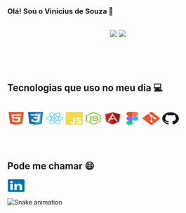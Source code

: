 ### Olá! Sou o Vinicius de Souza 👋 

  <br/>
 


<div align='center'>
<img height="180em" src="https://github-readme-stats.vercel.app/api?username=Viniciusixx&show_icons=true&theme=tokyonight&include_all_commits=true&count_private=true"/>
<img height="180em" src="https://github-readme-stats.vercel.app/api/top-langs/?username=Viniciusixx&layout=compact&langs_count=7&theme=tokyonight"/>
</div>

 <br/>
 <br/>
 <br/>
 <br/>
 
## Tecnologias que uso no meu dia 💻

<div style='display: inline_block'><br/>
<img align='center' alt='html5' height="30" width="40" src='https://raw.githubusercontent.com/devicons/devicon/1119b9f84c0290e0f0b38982099a2bd027a48bf1/icons/html5/html5-original.svg'/>
<img align='center' alt='css3' height="30" width="40" src='https://raw.githubusercontent.com/devicons/devicon/1119b9f84c0290e0f0b38982099a2bd027a48bf1/icons/css3/css3-original.svg'/>
  <img align='center' alt='react' height="30" width="40" src='https://raw.githubusercontent.com/devicons/devicon/1119b9f84c0290e0f0b38982099a2bd027a48bf1/icons/react/react-original.svg'/>
<img align='center' alt='javascript' height="30" width="40" src='https://raw.githubusercontent.com/devicons/devicon/1119b9f84c0290e0f0b38982099a2bd027a48bf1/icons/javascript/javascript-plain.svg'/>
<img align='center' alt='nodejs' height="30" width="40" src='https://raw.githubusercontent.com/devicons/devicon/1119b9f84c0290e0f0b38982099a2bd027a48bf1/icons/nodejs/nodejs-original.svg'/>
<img align='center' alt='angularjs' height="30" width="40" src='https://raw.githubusercontent.com/devicons/devicon/1119b9f84c0290e0f0b38982099a2bd027a48bf1/icons/angularjs/angularjs-original.svg'/>
<img align='center' alt='figma' height="30" width="40" src='https://raw.githubusercontent.com/devicons/devicon/1119b9f84c0290e0f0b38982099a2bd027a48bf1/icons/figma/figma-original.svg'/>
  <img align='center' alt='git' height="30" width="40" src='https://raw.githubusercontent.com/devicons/devicon/1119b9f84c0290e0f0b38982099a2bd027a48bf1/icons/git/git-original.svg'/>
  <img align='center' alt='github' height="30" width="40" src='https://raw.githubusercontent.com/devicons/devicon/1119b9f84c0290e0f0b38982099a2bd027a48bf1/icons/github/github-original.svg'/>
   <br/>
  <br/>
 <br/>
 <br/>
  
## Pode me chamar 😄
  
<a  href='https://www.linkedin.com/in/viniciusalves254/'><img align='center' alt='linkedin' height="30" width="40" src='https://raw.githubusercontent.com/devicons/devicon/1119b9f84c0290e0f0b38982099a2bd027a48bf1/icons/linkedin/linkedin-original.svg'/></a>
  
![Snake animation](https://github.com/Viniciusixx/Viniciusixx/blob/output/github-contribution-grid-snake.svg)
  
</div>
